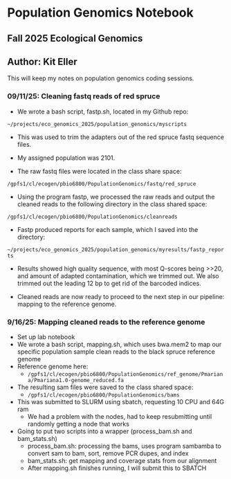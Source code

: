 # Population Genomics Notebook

## Fall 2025 Ecological Genomics

## Author: Kit Eller

This will keep my notes on population genomics coding sessions.

### 09/11/25: Cleaning fastq reads of red spruce

-   We wrote a bash script, fastp.sh, located in my Github repo:

`~/projects/eco_genomics_2025/population_genomics/myscripts`

-   This was used to trim the adapters out of the red spruce fastq sequence files.

-   My assigned population was 2101.

-   The raw fastq files were located in the class share space:

`/gpfs1/cl/ecogen/pbio6800/PopulationGenomics/fastq/red_spruce`

-   Using the program fastp, we processed the raw reads and output the cleaned reads to the following directory in the class shared space:

`/gpfs1/cl/ecogen/pbio6800/PopulationGenomics/cleanreads`

-   Fastp produced reports for each sample, which I saved into the directory:

`~/projects/eco_genomics_2025/population_genomics/myresults/fastp_reports`

-   Results showed high quality sequence, with most Q-scores being \>\>20, and amount of adapted contamination, which we trimmed out. We also trimmed out the leading 12 bp to get rid of the barcoded indices.

-   Cleaned reads are now ready to proceed to the next step in our pipeline: mapping to the reference genome.

### 9/16/25: Mapping cleaned reads to the reference genome

-   Set up lab notebook
-   We wrote a bash script, mapping.sh, which uses bwa.mem2 to map our specific population sample clean reads to the black spruce reference genome
-   Reference genome here:
    -   `/gpfs1/cl/ecogen/pbio6800/PopulationGenomics/ref_genome/Pmariana/Pmariana1.0-genome_reduced.fa`
-   The resulting sam files were saved to the class shared space:
    -   `/gpfs1/cl/ecogen/pbio6800/PopulationGenomics/bams`
-   This was submitted to SLURM using sbatch, requesting 10 CPU and 64G ram
    -   We had a problem with the nodes, had to keep resubmitting until randomly getting a node that works
-   Going to put two scripts into a wrapper (process_bam.sh and bam_stats.sh)
    -   process_bam.sh: processing the bams, uses program sambamba to convert sam to bam, sort, remove PCR dupes, and index
    -   bam_stats.sh: get mapping and coverage stats from our alignment
    -   After mapping.sh finishes running, I will submit this to SBATCH
